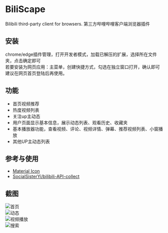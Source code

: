 # BiliScape
Bilibili third-party client for browsers. 第三方哔哩哔哩客户端浏览器插件

## 安装   
chrome/edge插件管理，打开开发者模式，加载已解压的扩展，选择所在文件夹，点击确定即可   
若要安装为网页应用：主菜单，创建快捷方式，勾选在独立窗口打开，确认即可   
建议在网页首页登陆后再使用。   

## 功能
- 首页视频推荐
- 热度视频列表
- 关注up主动态
- 用户页面显示基本信息，展示动态列表、观看历史、收藏夹
- 基本播放器功能，查看视频、评论、视频详情、弹幕、推荐视频列表、小窗播放
- 其他UP主动态列表

## 参考与使用
- [Material Icon](https://fonts.google.com/icons)
- [SocialSisterYi/bilibili-API-collect](https://github.com/SocialSisterYi/bilibili-API-collect)

## 截图
![首页](https://ez118.github.io/biliweb/shot1.png)   
![动态](https://ez118.github.io/biliweb/shot2.png)   
![视频播放](https://ez118.github.io/biliweb/shot3.png)    
![搜索](https://ez118.github.io/biliweb/shot4.png)
